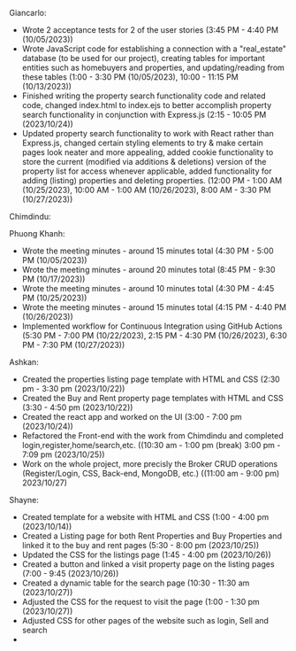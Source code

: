Giancarlo:
- Wrote 2 acceptance tests for 2 of the user stories (3:45 PM - 4:40 PM (10/05/2023))
- Wrote JavaScript code for establishing a connection with a "real_estate" database (to be used for our project), creating tables for important entities such as homebuyers and properties, and updating/reading from these tables (1:00 - 3:30 PM (10/05/2023), 10:00 - 11:15 PM (10/13/2023))
- Finished writing the property search functionality code and related code, changed index.html to index.ejs to better accomplish property search functionality in conjunction with Express.js (2:15 - 10:05 PM (2023/10/24))
- Updated property search functionality to work with React rather than Express.js, changed certain styling elements to try & make certain pages look neater and more appealing, added cookie functionality to store the current (modified via additions & deletions) version of the property list for access whenever applicable, added functionality for adding (listing) properties and deleting properties. (12:00 PM - 1:00 AM (10/25/2023), 10:00 AM - 1:00 AM (10/26/2023), 8:00 AM - 3:30 PM (10/27/2023))

Chimdindu:


Phuong Khanh:
- Wrote the meeting minutes - around 15 minutes total (4:30 PM - 5:00 PM (10/05/2023))
- Wrote the meeting minutes - around 20 minutes total (8:45 PM - 9:30 PM (10/17/2023))
- Wrote the meeting minutes - around 10 minutes total (4:30 PM - 4:45 PM (10/25/2023))
- Wrote the meeting minutes - around 15 minutes total (4:15 PM - 4:40 PM (10/26/2023))
- Implemented workflow for Continuous Integration using GitHub Actions (5:30 PM - 7:00 PM (10/22/2023), 2:15 PM - 4:30 PM (10/26/2023), 6:30 PM - 7:30 PM (10/27/2023))

Ashkan:
- Created the properties listing page template with HTML and CSS (2:30 pm - 3:30 pm (2023/10/22))
- Created the Buy and Rent property page templates with HTML and CSS (3:30 - 4:50 pm (2023/10/22))
- Created the react app and worked on the UI (3:00 - 7:00 pm (2023/10/24))
- Refactored the Front-end with the work from Chimdindu and completed login,register,home/search,etc. ((10:30 am - 1:00 pm (break) 3:00 pm - 7:09 pm (2023/10/25))
- Work on the whole project, more precisly the Broker CRUD operations (Register/Login, CSS, Back-end, MongoDB, etc.) ((11:00 am - 9:00 pm) 2023/10/27)

Shayne:
- Created template for a website with HTML and CSS (1:00 - 4:00 pm (2023/10/14))
- Created a Listing page for both Rent Properties and Buy Properties and linked it to the buy and rent pages (5:30 - 8:00 pm (2023/10/25))
- Updated the CSS for the listings page (1:45 - 4:00 pm (2023/10/26))
- Created a button and linked a visit property page on the listing pages (7:00 - 9:45 (2023/10/26))
- Created a dynamic table for the search page (10:30 - 11:30 am (2023/10/27))
- Adjusted the CSS for the request to visit the page (1:00 - 1:30 pm (2023/10/27))
- Adjusted CSS for other pages of the website such as login, Sell and search
- 
